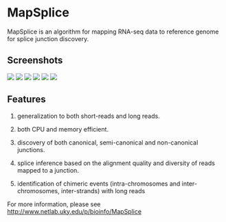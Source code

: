 MapSplice
======
MapSplice is an algorithm for mapping RNA-seq data to reference genome for splice junction discovery.

Screenshots
---------
[![](http://i52.tinypic.com/243eo9c.png)](http://i52.tinypic.com/243eo9c.png)
[![](http://i51.tinypic.com/352lnhi.png)](http://i51.tinypic.com/352lnhi.png) 
[![](http://i51.tinypic.com/35j9spi.png)](http://i51.tinypic.com/35j9spi.png)
[![](http://i54.tinypic.com/2whqcyb.png)](http://i54.tinypic.com/2whqcyb.png)
[![](http://i55.tinypic.com/2qmgh3c.png)](http://i55.tinypic.com/2qmgh3c.png)
[![](http://i54.tinypic.com/2na40pk.png)](http://i54.tinypic.com/2na40pk.png)

Features
--------


1. generalization to both short-reads and long reads.

2. both CPU and memory efficient.

3. discovery of both canonical, semi-canonical and non-canonical junctions.

4. splice inference based on the alignment quality and diversity of reads mapped to a junction.

5. identification of chimeric events (intra-chromosomes and inter-chromosomes, inter-strands) with long reads

For more information, please see http://www.netlab.uky.edu/p/bioinfo/MapSplice